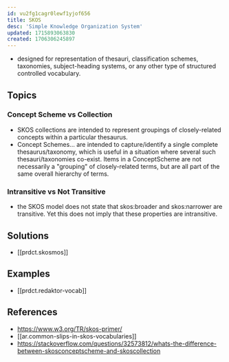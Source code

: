 ```yaml
---
id: vu2fg1cagr0lewf1yjof656
title: SKOS
desc: 'Simple Knowledge Organization System'
updated: 1715893063830
created: 1706306245897
---
```


- designed for representation of thesauri, classification schemes, taxonomies, subject-heading systems, or any other type of structured controlled vocabulary.

## Topics

### Concept Scheme vs Collection 

- SKOS collections are intended to represent groupings of closely-related concepts within a particular thesaurus.
- Concept Schemes... are intended to capture/identify a single complete thesaurus/taxonomy, which is useful in a situation where several such thesauri/taxonomies co-exist. Items in a ConceptScheme are not necessarily a "grouping" of closely-related terms, but are all part of the same overall hierarchy of terms.

### Intransitive vs Not Transitive

- the SKOS model does not state that skos:broader and skos:narrower are transitive. Yet this does not imply that these properties are intransitive.

## Solutions

- [[prdct.skosmos]]

## Examples

- [[prdct.redaktor-vocab]]

## References

- https://www.w3.org/TR/skos-primer/
- [[ar.common-slips-in-skos-vocabularies]]
- https://stackoverflow.com/questions/32573812/whats-the-difference-between-skosconceptscheme-and-skoscollection